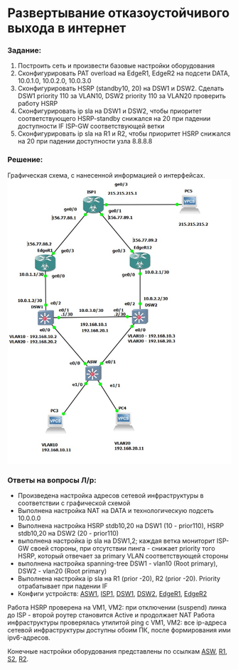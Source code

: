 # Развертывание отказоустойчивого выхода в интернет

###  Задание:
1. Построить сеть и произвести базовые настройки оборудования
2. Сконфигурировать PAT overload на EdgeR1, EdgeR2 на подсети DATA, 10.0.1.0, 10.0.2.0, 10.0.3.0
3. Сконфигурировать HSRP (standby10, 20) на DSW1 и DSW2. Сделать DSW1 priority 110 за VLAN10, DSW2 priority 110 за VLAN20 проверить работу HSRP
4. Сконфигурировать ip sla на DSW1 и DSW2, чтобы приоритет соответствующего HSRP-standby снижался на 20 при падении доступности IF ISP-GW соответствующей ветки
5. Сконфигурировать ip sla на R1 и R2, чтобы приоритет HSRP снижался на 20 при падении доступности узла 8.8.8.8

###  Решение:
Графическая схема, с нанесенной информацией о интерфейсах.
![](lab2.jpg)

### Ответы на вопросы Л/р:
- Произведена настройка адресов сетевой инфраструктуры в соответствии с графической схемой
- Выполнена настройка NAT на DATA и технологическую подсеть 10.0.0.0
- Выполнена настройка HSRP stdb10,20 на DSW1 (10 - prior110), HSRP stdb10,20 на DSW2 (20 - prior110)
- выполнена настройка ip sla на DSW1,2; каждая ветка мониторит ISP-GW своей стороны, при отсутствии пинга - снижает priority того HSRP, который отвечает за primary VLAN соответствующей стороны
- выполнена настройка spanning-tree  DSW1 - vlan10 (Root primary), DSW2 - vlan20 (Root primary)
- Выполнена настройка ip sla на R1 (prior -20), R2 (prior -20). Priority отрабатывает при падении IF
- Конфиги устройств: [ASW1](configs/ASW1), [ISP1](configs/ISP1), [DSW1](configs/DSW1), [DSW2](configs/DSW2), [EdgeR1](configs/EdgeR1), [EdgeR2](configs/EdgeR1)

Работа HSRP проверена на VM1, VM2: при отключении (suspend) линка до ISP - второй роутер становится Active и продолжает NAT
Работа инфраструктуры проверялась утилитой ping с VM1, VM2: все ip-адреса сетевой инфраструктуры доступны обоим ПК, после формирования ими ipv6-адресов.

Конечные настройки оборудования представлены по ссылкам [ASW](config/ASW), [R1](config/R1), [S2](config/S2), [R2](config/R2).
